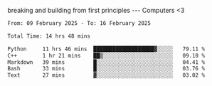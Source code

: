 breaking and building from first principles --- Computers <3

<!--START_SECTION:waka-->

```txt
From: 09 February 2025 - To: 16 February 2025

Total Time: 14 hrs 48 mins

Python     11 hrs 46 mins  ███████████████████▓░░░░░   79.11 %
C++        1 hr 21 mins    ██▒░░░░░░░░░░░░░░░░░░░░░░   09.10 %
Markdown   39 mins         █░░░░░░░░░░░░░░░░░░░░░░░░   04.41 %
Bash       33 mins         █░░░░░░░░░░░░░░░░░░░░░░░░   03.76 %
Text       27 mins         ▓░░░░░░░░░░░░░░░░░░░░░░░░   03.02 %
```

<!--END_SECTION:waka-->
